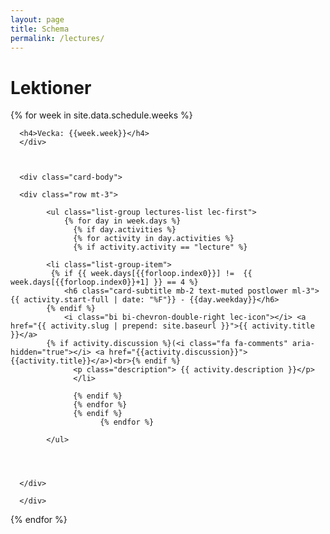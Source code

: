 ```yaml
---
layout: page
title: Schema
permalink: /lectures/
---
```


# Lektioner



 <div class="row ">
  {% for week in site.data.schedule.weeks %}                         
<div class="col-lg-4">
<div class="card lectures-card">
      <div class="card-header text-center">
       
      <h4>Vecka: {{week.week}}</h4>
      </div>
       
      

      <div class="card-body">
       
      <div class="row mt-3">
        
            <ul class="list-group lectures-list lec-first">
                {% for day in week.days %}
                  {% if day.activities %}
                  {% for activity in day.activities %}
                  {% if activity.activity == "lecture" %}

            <li class="list-group-item">
             {% if {{ week.days[{{forloop.index0}}] !=  {{ week.days[{{forloop.index0}}+1] }} == 4 %}
                <h6 class="card-subtitle mb-2 text-muted postlower ml-3">{{ activity.start-full | date: "%F"}} - {{day.weekday}}</h6>
            {% endif %}
                <i class="bi bi-chevron-double-right lec-icon"></i> <a href="{{ activity.slug | prepend: site.baseurl }}">{{ activity.title }}</a>
            {% if activity.discussion %}(<i class="fa fa-comments" aria-hidden="true"></i> <a href="{{activity.discussion}}">{{activity.title}}</a>)<br>{% endif %}
                  <p class="description"> {{ activity.description }}</p>
                  </li>

                  {% endif %}
                  {% endfor %}
                  {% endif %}
                        {% endfor %}
                 
            </ul>

            
     

      </div>
     
      </div>
      
     
           
       
</div>

      
</div>
{% endfor %}
</div>


